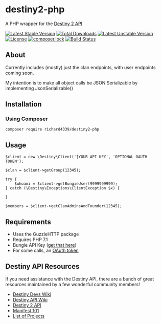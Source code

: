 # destiny2-php
A PHP wrapper for the [Destiny 2 API](https://github.com/Bungie-net/api)

[![Latest Stable Version](https://poser.pugx.org/richard4339/destiny2-php/v/stable)](https://packagist.org/packages/richard4339/destiny2-php)
[![Total Downloads](https://poser.pugx.org/richard4339/destiny2-php/downloads)](https://packagist.org/packages/richard4339/destiny2-php)
[![Latest Unstable Version](https://poser.pugx.org/richard4339/destiny2-php/v/unstable)](https://packagist.org/packages/richard4339/destiny2-php)
[![License](https://poser.pugx.org/richard4339/destiny2-php/license)](https://packagist.org/packages/richard4339/destiny2-php)
[![composer.lock](https://poser.pugx.org/richard4339/destiny2-php/composerlock)](https://packagist.org/packages/richard4339/destiny2-php)
[![Build Status](https://travis-ci.org/richard4339/destiny2-php.svg?branch=master)](https://travis-ci.org/richard4339/destiny2-php)

## About
Currently includes (mostly) just the clan endpoints, with user endpoints coming soon.

My intention is to make all object calls be JSON Serializable by implementing JsonSerializable()

## Installation
### Using Composer
```
composer require richard4339/destiny2-php
```

## Usage
```
$client = new \Destiny\Client('[YOUR API KEY', 'OPTIONAL OAUTH TOKEN');
  
$clan = $client->getGroup(12345);
  
try {
    $whoami = $client->getBungieUser(9999999999);
} catch (\Destiny\Exceptions\ClientException $x) {
    
}
  
$members = $client->getClanAdminsAndFounder(12345);
```

## Requirements
- Uses the GuzzleHTTP package
- Requires PHP 7.1
- Bungie API Key ([get that here](https://www.bungie.net/en/Application))
- For some calls, an [OAuth token](https://github.com/Bungie-net/api/wiki/OAuth-Documentation)

## Destiny API Resources
If you need assistance with the Destiny API, there are a bunch of great resources maintained by a few wonderful community members!
- [Destiny Devs Wiki](https://destinydevs.github.io/BungieNetPlatform/)
- [Destiny API Wiki](https://github.com/vpzed/Destiny2-API-Info/wiki)
- [Destiny 2 API](https://github.com/Bungie-net/api)
- [Manifest 101](https://gist.github.com/vpzed/94fc67ddb16c6d2e0494fda4ce6c9a3d)
- [List of Projects](https://gist.github.com/vpzed/2e950d3a00c3539e242f7eb7b4b07288)